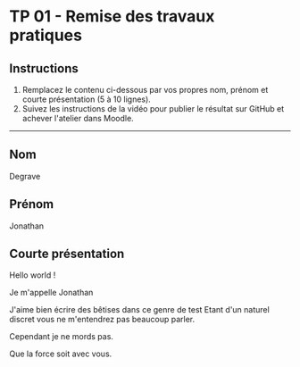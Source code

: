 # TP 01 - Remise des travaux pratiques

## Instructions

1. Remplacez le contenu ci-dessous par vos propres nom, prénom et courte présentation (5 à 10 lignes).
2. Suivez les instructions de la vidéo pour publier le résultat sur GitHub et achever l'atelier dans Moodle.

---

## Nom

Degrave

## Prénom

Jonathan

## Courte présentation

Hello world !

Je m'appelle Jonathan

J'aime bien écrire des bêtises dans ce genre de test
Etant d'un naturel discret vous ne m'entendrez pas beaucoup parler.

Cependant je ne mords pas.

Que la force soit avec vous.